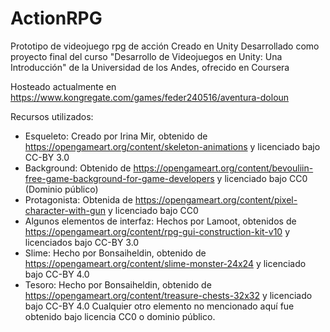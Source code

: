 # ActionRPG
Prototipo de videojuego rpg de acción
Creado en Unity
Desarrollado como proyecto final del curso "Desarrollo de Videojuegos en Unity: Una Introducción" de la Universidad de los Andes, ofrecido en Coursera

Hosteado actualmente en https://www.kongregate.com/games/feder240516/aventura-doloun

Recursos utilizados:
- Esqueleto: Creado por Irina Mir, obtenido de https://opengameart.org/content/skeleton-animations y licenciado bajo CC-BY 3.0
- Background: Obtenido de https://opengameart.org/content/bevouliin-free-game-background-for-game-developers y licenciado bajo CC0 (Dominio público)
- Protagonista: Obtenida de https://opengameart.org/content/pixel-character-with-gun y licenciado bajo CC0
- Algunos elementos de interfaz: Hechos por Lamoot, obtenidos de https://opengameart.org/content/rpg-gui-construction-kit-v10 y licenciados bajo CC-BY 3.0
- Slime: Hecho por Bonsaiheldin, obtenido de https://opengameart.org/content/slime-monster-24x24 y licenciado bajo CC-BY 4.0
- Tesoro: Hecho por Bonsaiheldin, obtenido de https://opengameart.org/content/treasure-chests-32x32 y licenciado bajo CC-BY 4.0
Cualquier otro elemento no mencionado aquí fue obtenido bajo licencia CC0 o dominio público.